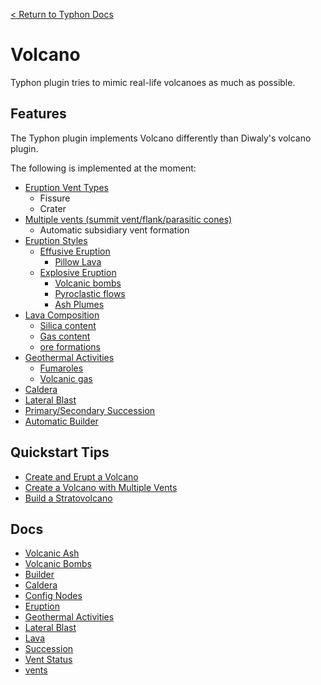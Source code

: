 [< Return to Typhon Docs](/DOCS.md)  

# Volcano
Typhon plugin tries to mimic real-life volcanoes as much as possible.

## Features
The Typhon plugin implements Volcano differently than Diwaly's volcano plugin.

The following is implemented at the moment:  
* [Eruption Vent Types](vents.md#vent-type)
  - Fissure
  - Crater
* [Multiple vents (summit vent/flank/parasitic cones)](vents.md)
  - Automatic subsidiary vent formation
* [Eruption Styles](eruption.md#eruption-style)
  * [Effusive Eruption](eruption.md#eruption-style)
    - [Pillow Lava](lava.md#pillow-lava)
  * [Explosive Eruption](eruption.md#eruption-style)
    - [Volcanic bombs](bombs.md)
    - [Pyroclastic flows](ash.md#pyroclastic-flows)
    - [Ash Plumes](ash.md#ash-plumes)
* [Lava Composition](lava.md)
  - [Silica content](lava.md#silica-content)
  - [Gas content](lava.md#gas-content)
  - [ore formations](lava.md#ore-formations)
* [Geothermal Activities](geothermal.md)
  - [Fumaroles](geothermal.md#fumaroles)
  - [Volcanic gas](geothermal.md#volcanic-gases)
* [Caldera](caldera.md)
* [Lateral Blast](lateral_blast.md)
* [Primary/Secondary Succession](succession.md)
* [Automatic Builder](builder.md)

## Quickstart Tips
* [Create and Erupt a Volcano](./tips/volcano-quickstart.md)
* [Create a Volcano with Multiple Vents](./tips/multiple-vents.md)
* [Build a Stratovolcano](./tips/build_stratovolcano.md)

## Docs
- [Volcanic Ash](ash.md)
- [Volcanic Bombs](bombs.md)
- [Builder](builder.md)
- [Caldera](caldera.md)
- [Config Nodes](config_nodes.md)
- [Eruption](eruption.md)
- [Geothermal Activities](geothermal.md)
- [Lateral Blast](lateral_blast.md)
- [Lava](lava.md)
- [Succession](succession.md)
- [Vent Status](status.md)
- [vents](vents.md)